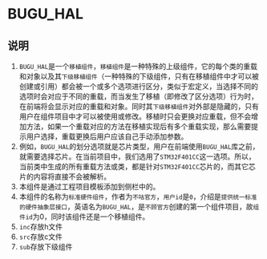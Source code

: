 # BUGU_HAL

## 说明

1. `BUGU_HAL`是一个`移植组件`，`移植组件`是一种特殊的上级组件，它的每个类的重载和对象以及其`下级移植组件`（一种特殊的下级组件，只有在移植组件中才可以被创建或引用）都会被一个或多个选项进行区分，类似于宏定义，当选择不同的选项时会对应于不同的重载，而当发生了移植（即修改了区分选项）行为时，在前端将会显示对应的重载和对象。同时其`下级移植组件`对外部是隐藏的，只有用户在组件项目中才可以被使用或修改。移植时只会更换对应重载，但不会增加方法，如果一个重载对应的方法在移植实现后有多个重载实现，那么需要提示用户选择，重载更换后用户应该自己手动添加参数。
2. 例如，`BUGU_HAL`的划分选项就是芯片类型，用户在前端使用`BUGU_HAL`库之前，就需要选择芯片。在当前项目中，我们选用了`STM32F401CC`这一选项。所以，当前类中生成的所有重载方法或类，都是针对`STM32F401CC`芯片的，而其它芯片的内容将直接不会被解析。
3. 本组件是通过工程项目模板添加到侧栏中的。
4. 本组件的名称为`标准硬件组件`，作者为`不咕官方`，`用户id`是`0`，介绍是`提供统一标准的硬件抽象层接口`，英语名为`BUGU_HAL`，是`不顾官方`创建的第一个组件项目，故`组件id`为0，同时该组件还是一个移植组件。
5. `inc`存放h文件
6. `src`存放c文件
7. `sub`存放下级组件
